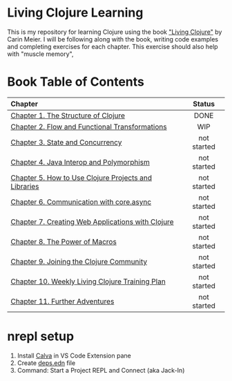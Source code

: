 # Living Clojure Learning
This is my repository for learning Clojure using the book ["Living Clojure"](https://www.amazon.ca/Living-Clojure-Introduction-Training-Developers/dp/1491909048) by Carin Meier. I will be following along with the book, writing code examples and completing exercises for each chapter. This exercise should also help with "muscle memory",
    
# Book Table of Contents
| Chapter | Status |
| :--- | :---: |   
|[Chapter 1. The Structure of Clojure](src/clj/lc_ch1/core.clj) | DONE
|[Chapter 2. Flow and Functional Transformations](src/clj/lc_ch2/core.clj) | WIP
|[Chapter 3. State and Concurrency](src/clj/lc_ch3/core.clj) | not started
|[Chapter 4. Java Interop and Polymorphism](src/clj/lc_ch4/core.clj) | not started
|[Chapter 5. How to Use Clojure Projects and Libraries](src/clj/lc_ch5/core.clj) | not started
|[Chapter 6. Communication with core.async](src/clj/lc_ch6/core.clj) | not started
|[Chapter 7. Creating Web Applications with Clojure](src/clj/lc_ch7/core.clj) | not started
|[Chapter 8. The Power of Macros](src/clj/lc_ch8/core.clj) | not started
|[Chapter 9. Joining the Clojure Community](src/clj/lc_ch9/core.clj) | not started
|[Chapter 10. Weekly Living Clojure Training Plan](src/clj/lc_ch10/core.clj) | not started
|[Chapter 11. Further Adventures](src/clj/lc_ch11/core.clj) | not started

# nrepl setup
1. Install [Calva](https://calva.io/) in VS Code Extension pane
1. Create [deps.edn](deps.edn) file
1. Command: Start a Project REPL and Connect (aka Jack-In)